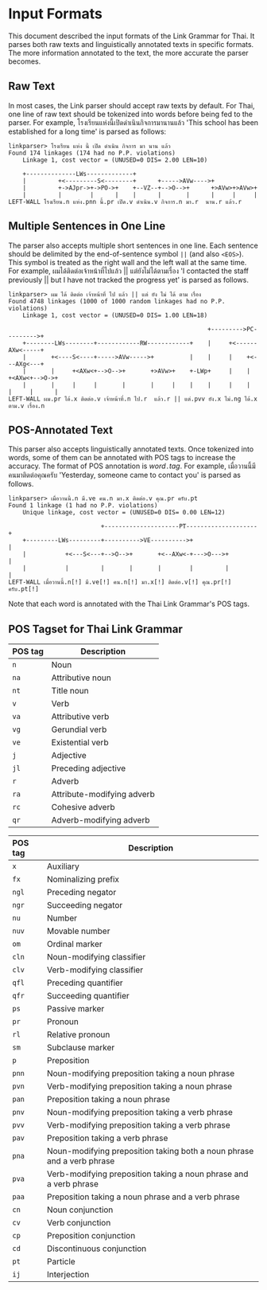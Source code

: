 # Input Formats

This document described the input formats of the Link Grammar for Thai. It parses both raw texts and linguistically annotated texts in specific formats. The more information annotated to the text, the more accurate the parser becomes.

## Raw Text

In most cases, the Link parser should accept raw texts by default. For Thai, one line of raw text should be tokenized into words before being fed to the parser. For example, โรงเรียนแห่งนี้เปิดดำเนินกิจการมานานแล้ว 'This school has been established for a long time' is parsed as follows:

```
linkparser> โรงเรียน แห่ง นี้ เปิด ดำเนิน กิจการ มา นาน แล้ว
Found 174 linkages (174 had no P.P. violations)
	Linkage 1, cost vector = (UNUSED=0 DIS= 2.00 LEN=10)

    +--------------LWs-------------+
    |         +<---------S<--------+      +----->AVw---->+
    |         +->AJpr->+->PO->+    +--VZ--+-->O-->+      +>AVw>+>AVw>+
    |         |        |      |    |      |       |      |     |     |
LEFT-WALL โรงเรียน.n แห่ง.pnn นี้.pr เปิด.v ดำเนิน.v กิจการ.n มา.r  นาน.r แล้ว.r
```

## Multiple Sentences in One Line

The parser also accepts multiple short sentences in one line. Each sentence should be delimited by the end-of-sentence symbol `||` (and also `<EOS>`). This symbol is treated as the right wall and the left wall at the same time. For example, ผมได้ติดต่อเจ้าหน้าที่ไปแล้ว || แต่ยังไม่ได้ตามเรื่อง 'I contacted the staff previously || but I have not tracked the progress yet' is parsed as follows.

```
linkparser> ผม ได้ ติดต่อ เจ้าหน้าที่ ไป แล้ว || แต่ ยัง ไม่ ได้ ตาม เรื่อง
Found 4748 linkages (1000 of 1000 random linkages had no P.P. violations)
	Linkage 1, cost vector = (UNUSED=0 DIS= 1.00 LEN=18)

                                                        +--------->PC--------->+
    +--------LWs--------+------------RW------------+    |     +<------AXw<-----+
    |       +<----S<----+----->AVw----->+          |    |     |    +<---AXg<---+
    |       |     +<AXw<+-->O-->+       +>AVw>+    +-LWp+     |    |     +<AXw<+-->O->+
    |       |     |     |       |       |     |    |    |     |    |     |     |      |
LEFT-WALL ผม.pr ได้.x ติดต่อ.v เจ้าหน้าที่.n ไป.r  แล้ว.r || แต่.pvv ยัง.x ไม่.ng ได้.x  ตาม.v เรื่อง.n
```

## POS-Annotated Text

This parser also accepts linguistically annotated texts. Once tokenized into words, some of them can be annotated with POS tags to increase the accuracy. The format of POS annotation is *word*`.`*tag*. For example, เมื่อวานนี้มีคนมาติดต่อคุณครับ 'Yesterday, someone came to contact you' is parsed as follows.

```
linkparser> เมื่อวานนี้.n มี.ve คน.n มา.x ติดต่อ.v คุณ.pr ครับ.pt
Found 1 linkage (1 had no P.P. violations)
	Unique linkage, cost vector = (UNUSED=0 DIS= 0.00 LEN=12)

                          +---------------------PT--------------------+
    +---------LWs---------+---------->VE---------->+                  |
    |           +<---S<---+-->O-->+       +<--AXw<-+--->O--->+        |
    |           |         |       |       |        |         |        |
LEFT-WALL เมื่อวานนี้.n[!] มี.ve[!] คน.n[!] มา.x[!] ติดต่อ.v[!] คุณ.pr[!] ครับ.pt[!]
```

Note that each word is annotated with the Thai Link Grammar's POS tags.

## POS Tagset for Thai Link Grammar

| POS tag | Description |
|:--------|-------------|
| `n`     | Noun |
| `na`    | Attributive noun |
| `nt`    | Title noun |
| `v`     | Verb |
| `va`    | Attributive verb |
| `vg`    | Gerundial verb |
| `ve`    | Existential verb |
| `j`     | Adjective |
| `jl`    | Preceding adjective |
| `r`     | Adverb |
| `ra`    | Attribute-modifying adverb |
| `rc`    | Cohesive adverb |
| `qr`    | Adverb-modifying adverb |

| POS tag | Description |
|:--------|-------------|
| `x`     | Auxiliary |
| `fx`    | Nominalizing prefix |
| `ngl`   | Preceding negator |
| `ngr`   | Succeeding negator |
| `nu`    | Number |
| `nuv`   | Movable number |
| `om`    | Ordinal marker |
| `cln`   | Noun-modifying classifier |
| `clv`   | Verb-modifying classifier |
| `qfl`   | Preceding quantifier |
| `qfr`   | Succeeding quantifier |
| `ps`    | Passive marker |
| `pr`    | Pronoun |
| `rl`    | Relative pronoun |
| `sm`    | Subclause marker |
| `p`     | Preposition |
| `pnn`   | Noun-modifying preposition taking a noun phrase |
| `pvn`   | Verb-modifying preposition taking a noun phrase |
| `pan`   | Preposition taking a noun phrase |
| `pnv`   | Noun-modifying preposition taking a verb phrase |
| `pvv`   | Verb-modifying preposition taking a verb phrase |
| `pav`   | Preposition taking a verb phrase |
| `pna`   | Noun-modifying preposition taking both a noun phrase and a verb phrase |
| `pva`   | Verb-modifying preposition taking a noun phrase and a verb phrase |
| `paa`   | Preposition taking a noun phrase and a verb phrase |
| `cn`    | Noun conjunction |
| `cv`    | Verb conjunction |
| `cp`    | Preposition conjunction |
| `cd`    | Discontinuous conjunction |
| `pt`    | Particle |
| `ij`    | Interjection |